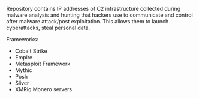 Repository contains IP addresses of C2 infrastructure collected during malware analysis and hunting that hackers use to communicate and control after malware attack/post exploitation.
This allows them to launch cyberattacks, steal personal data.

Frameworks:
- Cobalt Strike
- Empire
- Metasploit Framework
- Mythic
- Posh
- Sliver
- XMRig Monero servers
